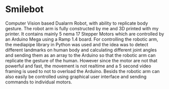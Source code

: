 # Smilebot
Computer Vision based Dualarm Robot, with ability to replicate body gesture.
The robot arm is fully constructed by me and 3D printed with my printer. It contains mainly 5 nema 17 Stepper Motors which are controlled by an Arduino Mega using a Ramp 1.4 board. For controlling the robotic arm, the mediapipe library in Python was used and the idea was to detect different landmarks on human body and calculating different joint angles and sending them as an array to the Arduino so that the robotic arm can replicate the gesture of the human. However since the motor are not that powerful and fast, the movement is not realtime and a 5 second video framing is used to not to overload the Arduino. Besids the robotic arm can also easily be controlled using graphical user interface and sending commands to individual motors.
